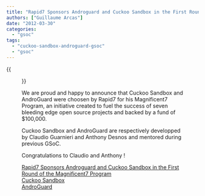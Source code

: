 ```yaml
---
title: "Rapid7 Sponsors Androguard and Cuckoo Sandbox in the First Round of the Magnificent7 Program"
authors: ["Guillaume Arcas"]
date: "2012-03-30"
categories: 
  - "gsoc"
tags: 
  - "cuckoo-sandbox-androguard-gsoc"
  - "gsoc"
---
```

{{<figure src="images/banner.png" alt="Banner" width="50%">}}

We are proud and happy to announce that Cuckoo Sandbox and AndroGuard were choosen by Rapid7 for his Magnificent7 Program, an initiative created to fuel the success of seven bleeding edge open source projects and backed by a fund of $100,000. 

Cuckoo Sandbox and AndroGuard are respectively developped by Claudio Guarnieri and Anthony Desnos and mentored during previous GSoC.  

Congratulations to Claudio and Anthony !  

[Rapid7 Sponsors Androguard and Cuckoo Sandbox in the First Round of the Magnificent7 Program](http://www.rapid7.com/news-events/press-releases/2012/2012-magnificent7-program.jsp)  
[Cuckoo Sandbox](http://cuckoobox.org/)  
[AndroGuard](http://code.google.com/p/androguard/)
